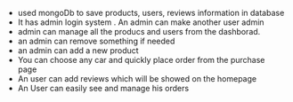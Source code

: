 - used mongoDb to save products, users, reviews information in database
- It has admin login system . An admin can make another user admin
- admin can manage all the producs and users from the dashborad.
- an admin can remove something if needed
- an admin can add a new product
- You can choose any car and quickly place order from the purchase page
- An user can add reviews which will be showed on the homepage
- An User can easily see and manage his orders
